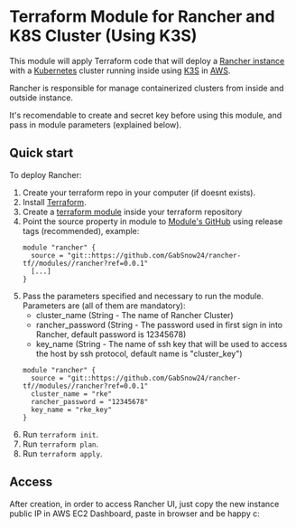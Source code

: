 # Terraform Module for Rancher and K8S Cluster (Using K3S)

This module will apply Terraform code that will deploy a [Rancher instance](https://www.rancher.com) with a [Kubernetes](https://kubernetes.io/pt-br/) cluster running inside using [K3S](https://k3s.io) in [AWS](https://aws.amazon.com/).

Rancher is responsible for manage containerized clusters from inside and outside instance.

It's recomendable to create and secret key before using this module, and pass in module parameters (explained below).

## Quick start

To deploy Rancher:

1. Create your terraform repo in your computer (if doesnt exists).
1. Install [Terraform](https://www.terraform.io/).
1. Create a [terraform module](https://developer.hashicorp.com/terraform/language/modules/syntax) inside your terraform repository
1. Point the source property in module to [Module's GitHub](https://github.com/GabSnow24/rancher-tf) using release tags (recommended), example:
    ```
    module "rancher" {
      source = "git::https://github.com/GabSnow24/rancher-tf//modules//rancher?ref=0.0.1"
      [...]
    }
    ```
1. Pass the parameters specified and necessary to run the module. Parameters are (all of them are mandatory):
    * cluster_name (String - The name of Rancher Cluster)
    * rancher_password (String - The password used in first sign in into Rancher, default password is 12345678)
    * key_name (String - The name of ssh key that will be used to access the host by ssh protocol, default name is "cluster_key")
    ```
    module "rancher" {
      source = "git::https://github.com/GabSnow24/rancher-tf//modules//rancher?ref=0.0.1"
      cluster_name = "rke"
      rancher_password = "12345678"
      key_name = "rke_key"
    }
    ```
1. Run `terraform init`.
1. Run `terraform plan`.
1. Run `terraform apply`.

## Access

After creation, in order to access Rancher UI, just copy the new instance public IP in AWS EC2 Dashboard, paste in browser and be happy c:


